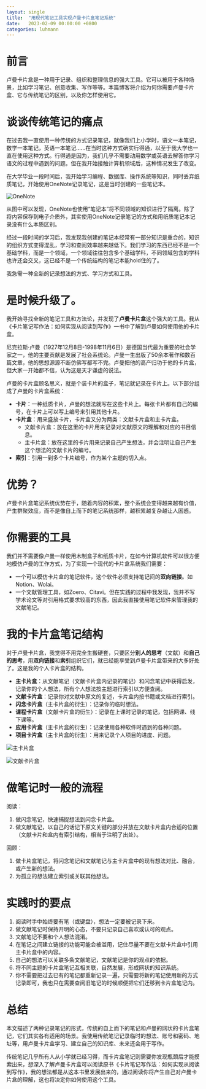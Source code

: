 ```yaml
---
layout: single
title:  "用现代笔记工具实现卢曼卡片盒笔记系统"
date:   2023-02-09 00:00:00 +0800
categories: luhmann
---
```

# 前言

卢曼卡片盒是一种用于记录、组织和整理信息的强大工具。它可以被用于各种场景，比如学习笔记、创意收集、写作等等。本篇博客将介绍为何你需要卢曼卡片盒、它与传统笔记的区别，以及你怎样使用它。

# 谈谈传统笔记的痛点

在过去我一直使用一种传统的方式记录笔记，就像我们上小学时，语文一本笔记，数学一本笔记，英语一本笔记......在当时这种方式确实行得通，以至于我大学也一直在使用这种方式。行得通是因为，我们几乎不需要动用数学或英语去解答你学习语文的过程中遇到的问题。但在我开始接触计算机领域后，这种情况发生了改变。

在大学毕业一段时间后，我开始学习编程、数据库、操作系统等知识，同时丢弃纸质笔记，开始使用OneNote记录笔记，这是当时创建的一些笔记本。

![OneNote](/assets/image/image_WFo0ONoN6J.png)

从图中可以发现，OneNote也使用“笔记本”将不同领域的知识进行了隔离。除了将内容保存到电子介质外，其实使用OneNote记录笔记的方式和用纸质笔记本记录没有什么本质区别。

经过一段时间的学习后，我发现我创建的笔记本经常有一部分知识是重合的，知识的组织方式变得混乱，学习和查阅效率越来越低下。我们学习的东西已经不是一个基础学科，而是一个领域，一个领域往往包含多个基础学科，不同领域包含的学科也许还会交叉，这已经不是一个传统结构的笔记本能hold住的了。

我急需一种全新的记录想法的方式、学习方式和工具。

# 是时候升级了。

我开始寻找全新的笔记工具和方法论，并发现了**卢曼卡片盒**这个强大的工具。我从《卡片笔记写作法：如何实现从阅读到写作》一书中了解到卢曼如何使用他的卡片盒。

尼克拉斯·卢曼（1927年12月8日-1998年11月6日）是德国当代最为重要的社会学家之一，他的主要贡献是发展了社会系统论。卢曼一生出版了50余本著作和数百篇文章，他的思想源源不断仿佛写都写不完。卢曼把他的高产归功于他的卡片盒，但大家一开始都不信，认为这是天才谦虚的说法。

卢曼的卡片盒顾名思义，就是个装卡片的盒子，笔记就记录在卡片上。以下部分组成了卢曼的卡片盒系统：

-   **卡片**：一种纸质卡片，卢曼的想法就写在这些卡片上。每张卡片都有自己的编号，在卡片上可以写上编号来引用其他卡片。
-   **卡片盒**：用来盛放卡片，卡片盒又分为两类：文献卡片盒和主卡片盒。
    -   文献卡片盒：放在这里的卡片用来记录对文献原文的理解和对应的书目信息。
    -   主卡片盒：放在这里的卡片用来记录自己产生想法，并会注明让自己产生这个想法的文献卡片的编号。
-   **索引**：引用一到多个卡片编号，作为某个主题的切入点。

# 优势？

卢曼卡片盒笔记系统优势在于，随着内容的积累，整个系统会变得越来越有价值，产生群聚效应，而不是像自上而下的笔记系统那样，越积累越复杂越让人困惑。

# 你需要的工具

我们并不需要像卢曼一样使用木制盒子和纸质卡片，在如今计算机软件可以很方便地模仿卢曼的工作方式，为了实现一个现代的卡片盒系统我们需要：

-   一个可以模仿卡片盒的笔记软件，这个软件必须支持笔记间的**双向链接**。如Notion、Wolai。
-   一个文献管理工具，如Zoero、Citavi。但在实践的过程中我发现，我并不写学术论文等对引用格式要求较高的东西，因此我直接使用笔记软件来管理我的文献笔记。

# 我的卡片盒笔记结构

对于卢曼卡片盒，我觉得不用完全生搬硬套，只要区分**别人的思考**（文献）和**自己的思考**，用**双向链接**和**索引**组织它们，就已经能享受到卢曼卡片盒带来的大多好处了。这是我的个人卡片盒的结构。

-   **主卡片盒**：从文献笔记（文献卡片盒内记录的笔记）和闪念笔记中获得启发，记录你的个人想法，所有个人想法按主题进行索引以方便查阅。
-   **文献卡片盒**：记录你对文献中原文的复述，卡片盒内按书籍或文档进行索引。
-   **闪念卡片盒**（主卡片盒的衍生）：记录你的临时想法。
-   **课程卡片盒**（文献卡片盒的衍生）：记录在上课时记录的笔记，包括网课、线下课等。
-   **应用卡片盒**（主卡片盒的衍生）：记录使用各种软件时遇到的各种问题。
-   **项目卡片盒**（主卡片盒的衍生）：用来记录个人项目的进度、问题。

![主卡片盒](/assets/image/image_pPd0aDDvDY.png)

![文献卡片盒](/assets/image/image_xCJFGSZiZg.png)

# 做笔记时一般的流程

阅读：

1.  做闪念笔记，快速捕捉想法到闪念卡片盒。
2.  做文献笔记，以自己的话记下原文关键的部分并放在文献卡片盒内合适的位置（文献卡片和盒内有索引结构，相当于注明了出处）。

回顾：

1.  做卡片盒笔记，将闪念笔记和文献笔记与主卡片盒中的现有想法对比、融合，或产生新的想法。
2.  为孤立的想法建立索引或关联其他想法。

# 实践时的要点

1.  阅读时手中始终要有笔（或键盘），想法一定要被记录下来。
2.  做文献笔记时保持开明的心态，不要只记录自己喜欢或认可的观点。
3.  文献笔记不要和个人想法混淆。
4.  在笔记之间建立链接的功能可能会被滥用，记住尽量不要在文献卡片盒中引用主卡片盒中的内容。
5.  自己的想法可以关联多条文献笔记，文献笔记是你的观点的依据。
6.  将不同主题的卡片盒笔记互相关联，自然发展，形成网状的知识系统。
7.  你不需要把过去已有的笔记都重新记录一遍，只需要将新的笔记使用新的方式记录即可，我也只在需要查阅旧笔记的时候顺便把它们迁移到卡片盒笔记内。

# 总结

本文描述了两种记录笔记的形式，传统的自上而下的笔记和卢曼的网状的卡片盒笔记，它们其实各有适用的场景。我使用传统笔记记录临时的想法、账号和密码、地址等，用卢曼卡片盒学习、建立自己的知识库、未来还会用于写作。

传统笔记几乎所有人从小学就已经习得，而卡片盒笔记则需要你发现瓶颈后才能摸索出来，想深入了解卢曼卡片盒可以阅读原书《卡片笔记写作法：如何实现从阅读到写作》，我的想法都是从这本书里发展出来的，通过阅读你将产生自己对卢曼卡片盒的理解，这也将决定你如何使用这个工具。
